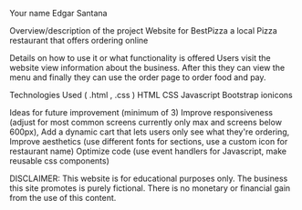 Your name
Edgar Santana

Overview/description of the project
Website for BestPizza a local Pizza restaurant that offers ordering online

Details on how to use it or what functionality is offered
Users visit the website view information about the business. After this they can view the menu and finally they can use the order page to order food and pay.

Technologies Used ( .html , .css )
HTML CSS Javascript Bootstrap ionicons

Ideas for future improvement (minimum of 3)
Improve responsiveness (adjust for most common screens currently only max and screens below 600px), 
Add a dynamic cart that lets users only see what they're ordering,
Improve aesthetics (use different fonts for sections, use a custom icon for restaurant name)
Optimize code (use event handlers for Javascript, make reusable css components)






DISCLAIMER:
This website is for educational purposes only. The business this site promotes is purely fictional. There is no monetary or financial gain from the use of this content.
